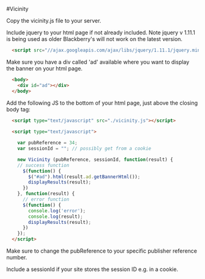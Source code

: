 #Vicinity

Copy the vicinity.js file to your server.

Include jquery to your html page if not already included. Note jquery v 1.11.1 is being used as older Blackberry's will not work on the latest version.

```html
  <script src="//ajax.googleapis.com/ajax/libs/jquery/1.11.1/jquery.min.js"></script>
```

Make sure you have a div called 'ad' available where you want to display the banner on your html page.

```html
  <body>
    <div id="ad"></div>
  </body>
```

Add the following JS to the bottom of your html page, just above the closing body tag:

```html
  <script type="text/javascript" src="./vicinity.js"></script>
  
  <script type="text/javascript">

    var pubReference = 34;
    var sessionId = ""; // possibly get from a cookie

    new Vicinity (pubReference, sessionId, function(result) {
    // success function
      $(function() {
        $("#ad").html(result.ad.getBannerHtml());
        displayResults(result);
      })
    }, function(result) {
      // error function
      $(function() {
        console.log('error');
        console.log(result);
        displayResults(result);
      })
    });
  </script>
```

Make sure to change the pubReference to your specific publisher reference number.

Include a sessionId if your site stores the session ID e.g. in a cookie.

